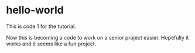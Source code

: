 # hello-world
This is code 1 for the tutorial.

Now this is becoming a code to work on a senior project easier. Hopefully it works and it seems like a fun project.
